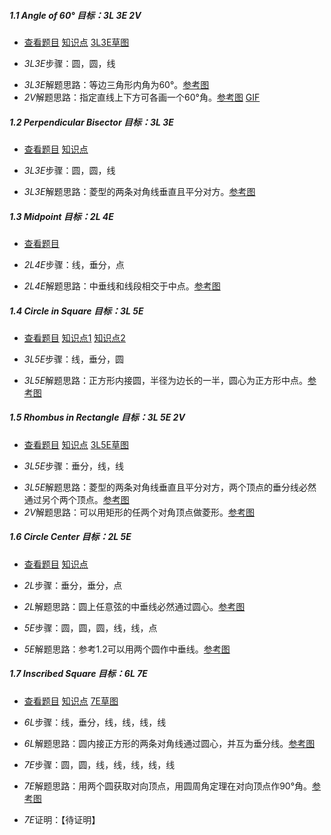 ##### 1.1 Angle of 60° *目标：3L 3E 2V*
- [查看题目](images/level/angle60.png) [知识点](images/hints/Fact-Equilateral.png) [3L3E草图](images/hints/Draft-Angle60.png) 
+ *3L3E*步骤：圆，圆，线
- *3L3E*解题思路：等边三角形内角为60°。[参考图](solved/1.1.3L3E.png)
- *2V*解题思路：指定直线上下方可各画一个60°角。[参考图](solved/1.1.2V.png) [GIF](gif.gif)


##### 1.2 Perpendicular Bisector *目标：3L 3E*
- [查看题目](images/level/perp-bisector.png) [知识点](images/hints/Fact-RhombusDiagonals.png) 
+ *3L3E*步骤：圆，圆，线
- *3L3E*解题思路：菱型的两条对角线垂直且平分对方。[参考图](solved/1.2.3L3E.png)


##### 1.3 Midpoint *目标：2L 4E*
- [查看题目](images/level/midpoint.png) 
+ *2L4E*步骤：线，垂分，点
- *2L4E*解题思路：中垂线和线段相交于中点。[参考图](solved/1.3.2L4E.png)


##### 1.4 Circle in Square *目标：3L 5E*
- [查看题目](images/level/circle-in-square.png) [知识点1](images/hints/Fact-SquareSymmetry.png) [知识点2](images/hints/Fact-Tangent.png) 
+ *3L5E*步骤：线，垂分，圆
- *3L5E*解题思路：正方形内接圆，半径为边长的一半，圆心为正方形中点。[参考图](solved/1.4.3L5E.png)


##### 1.5 Rhombus in Rectangle *目标：3L 5E 2V*
- [查看题目](images/level/rhombus-in-rect.png) [知识点](images/hints/Fact-RhombusDiagonals.png) [3L5E草图](images/hints/Draft-RhombusInRect.png) 
+ *3L5E*步骤：垂分，线，线
- *3L5E*解题思路：菱型的两条对角线垂直且平分对方，两个顶点的垂分线必然通过另个两个顶点。[参考图](solved/1.5.3L5E.png)
- *2V*解题思路：可以用矩形的任两个对角顶点做菱形。[参考图](solved/1.5.2V.png)


##### 1.6 Circle Center *目标：2L 5E*
- [查看题目](images/level/circle-center.png) [知识点](images/hints/Fact-CircumCircle.png) 
+ *2L*步骤：垂分，垂分，点
- *2L*解题思路：圆上任意弦的中垂线必然通过圆心。[参考图](solved/1.6.2L.png)
+ *5E*步骤：圆，圆，圆，线，线，点
- *5E*解题思路：参考1.2可以用两个圆作中垂线。[参考图](solved/1.6.5E.png)


##### 1.7 Inscribed Square *目标：6L 7E*
- [查看题目](images/level/square-in-circle.png) [知识点](images/hints/Fact-SquareDiagonals.png) [7E草图](images/hints/Draft-SquareInCircle.png)
+ *6L*步骤：线，垂分，线，线，线，线
- *6L*解题思路：圆内接正方形的两条对角线通过圆心，并互为垂分线。[参考图](solved/1.7.6L.png)
+ *7E*步骤：圆，圆，线，线，线，线，线
- *7E*解题思路：用两个圆获取对向顶点，用圆周角定理在对向顶点作90°角。[参考图](solved/1.7.7E.png)
+ *7E*证明：【待证明】

